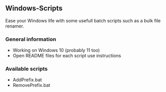 ## Windows-Scripts
Ease your Windows life with some usefull batch scripts such as a bulk file renamer.

### General information
- Working on Windows 10 (probably 11 too)
- Open README files for each script use instructions

### Available scripts
- AddPrefix.bat
- RemovePrefix.bat
